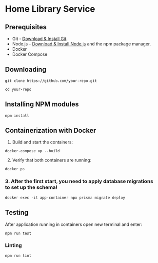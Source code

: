 # Home Library Service

## Prerequisites

- Git - [Download & Install Git](https://git-scm.com/downloads).
- Node.js - [Download & Install Node.js](https://nodejs.org/en/download/) and the npm package manager.
- Docker
- Docker Compose


## Downloading

```
git clone https://github.com/your-repo.git
```
```
cd your-repo
```
## Installing NPM modules

```
npm install
```

## Containerization with Docker

1. Build and start the containers:
```
docker-compose up --build
```
2. Verify that both containers are running:
```
docker ps
```
### 3. After the first start, you need to apply database migrations to set up the schema!
```
docker exec -it app-container npx prisma migrate deploy
```

## Testing

After application running in containers open new terminal and enter:

```
npm run test
```


### Linting

```
npm run lint
```


